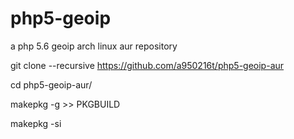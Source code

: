# php5-geoip
a php 5.6 geoip arch linux aur repository

git clone --recursive https://github.com/a950216t/php5-geoip-aur

cd php5-geoip-aur/

makepkg -g >> PKGBUILD

makepkg -si
